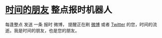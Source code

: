 [时间的朋友](http://weibo.com/timesfriend/) 整点报时机器人
==========

每逢整点 发送 一条 报时 微博， 提醒正在刷 [微博](http://weibo.com/timesfriend/) 或者 [Twitter](https://twitter.com/TimesFriendBot/) 的您，时间的流逝。我是时间的朋友，也是您的朋友。

